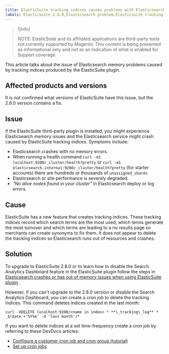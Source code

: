 ```yaml
---
title: ElasticSuite tracking indices causes problems with Elasticsearch
labels: ElasticSuite 2.8.0,Elasticsearch problem,Elasticsuite tracking indices,how to,tracking indices
---
```


>![info]
>
>NOTE: ElasticSuite and its affiliated applications are third-party tools not currently supported by Magento. This content is being presented as informational only and not as an indication of what is enabled for Support coverage.

This article talks about the issue of Elasticsearch memory problems caused by tracking indices produced by the ElasticSuite plugin.

## Affected products and versions

It is not confirmed what versions of ElasticSuite have this issue, but the 2.8.0 version contains a fix.

## Issue

If the ElasticSuite third-party plugin is installed, you might experience Elasticsearch memory issues and the Elasticsearch service might crash caused by ElasticSuite tracking indices. Symptoms include:

* Elasticsearch crashes with no memory errors.
* When running a health command `curl -m1 localhost:9200/_cluster/health?pretty` or `curl -m1 elasticsearch.internal:9200/_cluster/health?pretty` (for starter accounts) there are hundreds or thousands of `unassigned_shards`
* Elasticsearch or site performance is severely degraded.
* *"No alive nodes found in your cluster"* in Elasticsearch deploy or log errors.

## Cause

ElasticSuite has a new feature that creates tracking indices. These tracking indices record which search terms are the most used, which terms generate the most turnover and which terms are leading to a no results page so merchants can create synonyms to fix them. It does not appear to delete the tracking indices so Elasticsearch runs out of resources and crashes.

## Solution

To upgrade to ElasticSuite 2.8.0 or to learn how to disable the Search Analytics Dashboard feature in the ElasticSuite plugin follow the steps in [Elasticsearch crashes or has out of memory issues when using ElasticSuite plugin](https://support.magento.com/hc/en-us/articles/360035266131) .

However, if you can't upgrade to the 2.8.0 version or disable the Search Analytics Dashboard, you can create a cron job to delete the tracking indices. This command deletes indices created in the last month:

 `curl -XDELETE localhost:9200/<name in index> * **\_tracking\_log** * _$(date
    +'%Y%m' -d 'last month')*`

If you want to delete indices at a set time-frequency create a cron job by referring to these DevDocs articles:

* [Configure a customer cron job and cron group (tutorial)](https://devdocs.magento.com/guides/v2.3/config-guide/cron/custom-cron-tut.html)
* [Set up cron jobs](https://devdocs.magento.com/guides/v2.3/cloud/configure/setup-cron-jobs.html)
